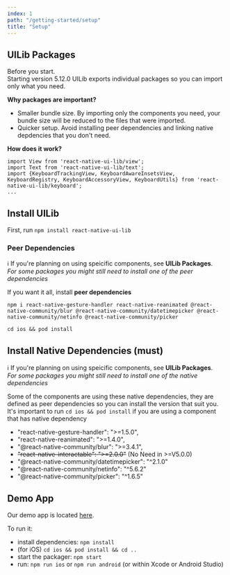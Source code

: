 ```yaml
---
index: 1
path: "/getting-started/setup"
title: "Setup"
---
```


## UILib Packages
Before you start.  
Starting version 5.12.0 UILib exports individual packages so you can import only what you need.  

**Why packages are important?**
- Smaller bundle size. By importing only the components you need, your bundle size will be reduced to the files that were imported.
- Quicker setup. Avoid installing peer dependencies and linking native depdencies that you don't need. 

**How does it work?**
```
import View from 'react-native-ui-lib/view';
import Text from 'react-native-ui-lib/text';
import {KeyboardTrackingView, KeyboardAwareInsetsView, KeyboardRegistry, KeyboardAccessoryView, KeyboardUtils} from 'react-native-ui-lib/keyboard';
...
```


## Install UILib

First, run `npm install react-native-ui-lib`

### Peer Dependencies
:information_source: If you're planning on using speicific components, see **UILib Packages**.  
*For some packages you might still need to install one of the peer dependencies*

If you want it all, install **peer dependencies**
```
npm i react-native-gesture-handler react-native-reanimated @react-native-community/blur @react-native-community/datetimepicker @react-native-community/netinfo @react-native-community/picker

cd ios && pod install
```


## Install Native Dependencies (must)
:information_source: If you're planning on using speicific components, see **UILib Packages**.  
*For some packages you might still need to install one of the native dependencies*

Some of the components are using these native dependencies, they are defined as peer dependencies so you can install the version that suit you.  
It's important to run `cd ios && pod install` if you are using a component that has native dependency 

- "react-native-gesture-handler": ">=1.5.0",
- "react-native-reanimated": ">=1.4.0",
- "@react-native-community/blur": ">=3.4.1",
- ~~"react-native-interactable": ">=2.0.0"~~ (No Need in >=V5.0.0)
- "@react-native-community/datetimepicker": "^2.1.0"
- "@react-native-community/netinfo": "^5.6.2"
- "@react-native-community/picker": "^1.6.5"

## Demo App

Our demo app is located [here](https://github.com/wix/react-native-ui-lib/tree/master/demo).

To run it:

- install dependencies: `npm install`
- (for iOS) `cd ios && pod install && cd ..`
- start the packager: `npm start`
- run: `npm run ios` or `npm run android` (or within Xcode or Android Studio)
